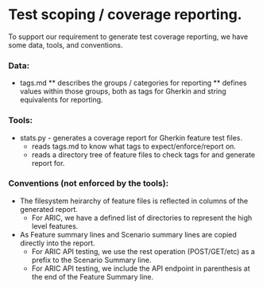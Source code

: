 # Test scoping / coverage reporting.

To support our requirement to generate test coverage reporting,
we have some data, tools, and conventions.

### Data:
* tags.md 
** describes the groups / categories for reporting
** defines values within those groups, both as tags for Gherkin and string equivalents for reporting.

### Tools:
* stats.py - generates a coverage report for Gherkin feature test files.
  * reads tags.md to know what tags to expect/enforce/report on.
  * reads a directory tree of feature files to check tags for and generate report for.

### Conventions (not enforced by the tools):
* The filesystem heirarchy of feature files is reflected in columns of the generated report.
  * For ARIC, we have a defined list of directories to represent the high level features.
* As Feature summary lines and Scenario summary lines are copied directly into the report.
  * For ARIC API testing, we use the rest operation (POST/GET/etc) as a prefix to the Scenario Summary line.
  * For ARIC API testing, we include the API endpoint in parenthesis at the end of the Feature Summary line.
